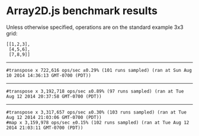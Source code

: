 # Array2D.js benchmark results

Unless otherwise specified, operations are on the standard example 3x3 grid:

    [[1,2,3],
     [4,5,6],
     [7,8,9]]

- - - -

    #transpose x 722,616 ops/sec ±0.29% (101 runs sampled) (ran at Sun Aug 10 2014 14:36:13 GMT-0700 (PDT))

- - - -

    #transpose x 3,192,718 ops/sec ±0.89% (97 runs sampled) (ran at Tue Aug 12 2014 20:37:58 GMT-0700 (PDT))

- - - -

    #transpose x 3,317,657 ops/sec ±0.30% (103 runs sampled) (ran at Tue Aug 12 2014 21:03:06 GMT-0700 (PDT))
    #map x 3,159,978 ops/sec ±0.15% (102 runs sampled) (ran at Tue Aug 12 2014 21:03:11 GMT-0700 (PDT))
